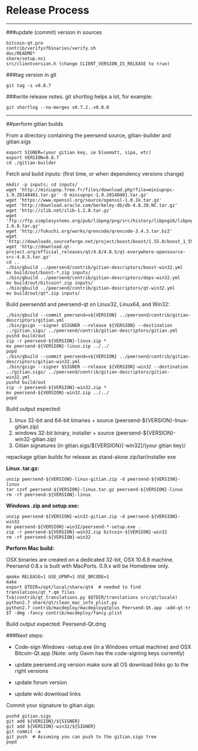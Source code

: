 Release Process
====================

* * *

###update (commit) version in sources


	bitcoin-qt.pro
	contrib/verifysfbinaries/verify.sh
	doc/README*
	share/setup.nsi
	src/clientversion.h (change CLIENT_VERSION_IS_RELEASE to true)

###tag version in git

	git tag -s v0.8.7

###write release notes. git shortlog helps a lot, for example:

	git shortlog --no-merges v0.7.2..v0.8.0

* * *

##perform gitian builds

 From a directory containing the peersend source, gitian-builder and gitian.sigs
  
	export SIGNER=(your gitian key, ie bluematt, sipa, etc)
	export VERSION=0.8.7
	cd ./gitian-builder

 Fetch and build inputs: (first time, or when dependency versions change)

	mkdir -p inputs; cd inputs/
	wget 'http://miniupnp.free.fr/files/download.php?file=miniupnpc-1.9.20140401.tar.gz' -O miniupnpc-1.9.20140401.tar.gz'
	wget 'https://www.openssl.org/source/openssl-1.0.1k.tar.gz'
	wget 'http://download.oracle.com/berkeley-db/db-4.8.30.NC.tar.gz'
	wget 'http://zlib.net/zlib-1.2.8.tar.gz'
	wget 'ftp://ftp.simplesystems.org/pub/libpng/png/src/history/libpng16/libpng-1.6.8.tar.gz'
	wget 'http://fukuchi.org/works/qrencode/qrencode-3.4.3.tar.bz2'
	wget 'http://downloads.sourceforge.net/project/boost/boost/1.55.0/boost_1_55_0.tar.bz2'
	wget 'http://download.qt-project.org/official_releases/qt/4.8/4.8.5/qt-everywhere-opensource-src-4.8.5.tar.gz'
	cd ..
	./bin/gbuild ../peersend/contrib/gitian-descriptors/boost-win32.yml
	mv build/out/boost-*.zip inputs/
	./bin/gbuild ../peersend/contrib/gitian-descriptors/deps-win32.yml
	mv build/out/bitcoin*.zip inputs/
	./bin/gbuild ../peersend/contrib/gitian-descriptors/qt-win32.yml
	mv build/out/qt*.zip inputs/

 Build peersendd and peersend-qt on Linux32, Linux64, and Win32:
  
	./bin/gbuild --commit peersend=v${VERSION} ../peersend/contrib/gitian-descriptors/gitian.yml
	./bin/gsign --signer $SIGNER --release ${VERSION} --destination ../gitian.sigs/ ../peersend/contrib/gitian-descriptors/gitian.yml
	pushd build/out
	zip -r peersend-${VERSION}-linux.zip *
	mv peersend-${VERSION}-linux.zip ../../
	popd
	./bin/gbuild --commit peersend=v${VERSION} ../peersend/contrib/gitian-descriptors/gitian-win32.yml
	./bin/gsign --signer $SIGNER --release ${VERSION}-win32 --destination ../gitian.sigs/ ../peersend/contrib/gitian-descriptors/gitian-win32.yml
	pushd build/out
	zip -r peersend-${VERSION}-win32.zip *
	mv peersend-${VERSION}-win32.zip ../../
	popd

  Build output expected:

  1. linux 32-bit and 64-bit binaries + source (peersend-${VERSION}-linux-gitian.zip)
  2. windows 32-bit binary, installer + source (peersend-${VERSION}-win32-gitian.zip)
  3. Gitian signatures (in gitian.sigs/${VERSION}[-win32]/(your gitian key)/

repackage gitian builds for release as stand-alone zip/tar/installer exe

**Linux .tar.gz:**

	unzip peersend-${VERSION}-linux-gitian.zip -d peersend-${VERSION}-linux
	tar czvf peersend-${VERSION}-linux.tar.gz peersend-${VERSION}-linux
	rm -rf peersend-${VERSION}-linux

**Windows .zip and setup.exe:**

	unzip peersend-${VERSION}-win32-gitian.zip -d peersend-${VERSION}-win32
	mv peersend-${VERSION}-win32/peersend-*-setup.exe .
	zip -r peersend-${VERSION}-win32.zip bitcoin-${VERSION}-win32
	rm -rf peersend-${VERSION}-win32

**Perform Mac build:**

  OSX binaries are created on a dedicated 32-bit, OSX 10.6.8 machine.
  Peersend 0.8.x is built with MacPorts.  0.9.x will be Homebrew only.

	qmake RELEASE=1 USE_UPNP=1 USE_QRCODE=1
	make
	export QTDIR=/opt/local/share/qt4  # needed to find translations/qt_*.qm files
	T=$(contrib/qt_translations.py $QTDIR/translations src/qt/locale)
	python2.7 share/qt/clean_mac_info_plist.py
	python2.7 contrib/macdeploy/macdeployqtplus Peersend-Qt.app -add-qt-tr $T -dmg -fancy contrib/macdeploy/fancy.plist

 Build output expected: Peersend-Qt.dmg

###Next steps:

* Code-sign Windows -setup.exe (in a Windows virtual machine) and
  OSX Bitcoin-Qt.app (Note: only Gavin has the code-signing keys currently)

* update peersend.org version
  make sure all OS download links go to the right versions

* update forum version

* update wiki download links

Commit your signature to gitian.sigs:

	pushd gitian.sigs
	git add ${VERSION}/${SIGNER}
	git add ${VERSION}-win32/${SIGNER}
	git commit -a
	git push  # Assuming you can push to the gitian.sigs tree
	popd

